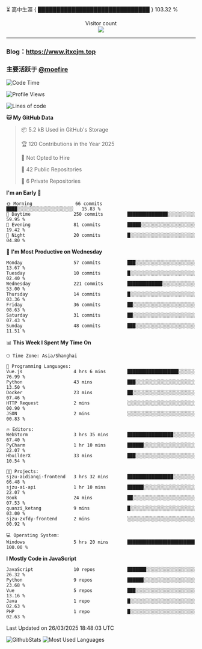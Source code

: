 ⏳ 高中生涯 { ██████████████████████████████ } 103.32 %
<p align="center"> 
  Visitor count<br>
  <img src="https://profile-counter.glitch.me/itxcjm/count.svg" />
</p>

---
### Blog：https://www.itxcjm.top
### 主要活跃于 [@moefire](https://github.com/moefire)
<!--START_SECTION:waka-->
![Code Time](http://img.shields.io/badge/Code%20Time-62%20hrs%2030%20mins-blue)

![Profile Views](http://img.shields.io/badge/Profile%20Views-0-blue)

![Lines of code](https://img.shields.io/badge/From%20Hello%20World%20I%27ve%20Written-795.9%20thousand%20lines%20of%20code-blue)

**🐱 My GitHub Data** 

> 📦 5.2 kB Used in GitHub's Storage 
 > 
> 🏆 120 Contributions in the Year 2025
 > 
> 🚫 Not Opted to Hire
 > 
> 📜 42 Public Repositories 
 > 
> 🔑 6 Private Repositories 
 > 
**I'm an Early 🐤** 

```text
🌞 Morning                66 commits          ████░░░░░░░░░░░░░░░░░░░░░   15.83 % 
🌆 Daytime                250 commits         ███████████████░░░░░░░░░░   59.95 % 
🌃 Evening                81 commits          █████░░░░░░░░░░░░░░░░░░░░   19.42 % 
🌙 Night                  20 commits          █░░░░░░░░░░░░░░░░░░░░░░░░   04.80 % 
```
📅 **I'm Most Productive on Wednesday** 

```text
Monday                   57 commits          ███░░░░░░░░░░░░░░░░░░░░░░   13.67 % 
Tuesday                  10 commits          █░░░░░░░░░░░░░░░░░░░░░░░░   02.40 % 
Wednesday                221 commits         █████████████░░░░░░░░░░░░   53.00 % 
Thursday                 14 commits          █░░░░░░░░░░░░░░░░░░░░░░░░   03.36 % 
Friday                   36 commits          ██░░░░░░░░░░░░░░░░░░░░░░░   08.63 % 
Saturday                 31 commits          ██░░░░░░░░░░░░░░░░░░░░░░░   07.43 % 
Sunday                   48 commits          ███░░░░░░░░░░░░░░░░░░░░░░   11.51 % 
```


📊 **This Week I Spent My Time On** 

```text
🕑︎ Time Zone: Asia/Shanghai

💬 Programming Languages: 
Vue.js                   4 hrs 6 mins        ███████████████████░░░░░░   76.99 % 
Python                   43 mins             ███░░░░░░░░░░░░░░░░░░░░░░   13.50 % 
Docker                   23 mins             ██░░░░░░░░░░░░░░░░░░░░░░░   07.46 % 
HTTP Request             2 mins              ░░░░░░░░░░░░░░░░░░░░░░░░░   00.90 % 
JSON                     2 mins              ░░░░░░░░░░░░░░░░░░░░░░░░░   00.83 % 

🔥 Editors: 
WebStorm                 3 hrs 35 mins       █████████████████░░░░░░░░   67.40 % 
PyCharm                  1 hr 10 mins        ██████░░░░░░░░░░░░░░░░░░░   22.07 % 
HbuilderX                33 mins             ███░░░░░░░░░░░░░░░░░░░░░░   10.54 % 

🐱‍💻 Projects: 
sjzu-aidianqi-frontend   3 hrs 32 mins       █████████████████░░░░░░░░   66.48 % 
sjzu-ai-api              1 hr 10 mins        ██████░░░░░░░░░░░░░░░░░░░   22.07 % 
Book                     24 mins             ██░░░░░░░░░░░░░░░░░░░░░░░   07.53 % 
quanzi_ketang            9 mins              █░░░░░░░░░░░░░░░░░░░░░░░░   03.00 % 
sjzu-zxfdy-frontend      2 mins              ░░░░░░░░░░░░░░░░░░░░░░░░░   00.92 % 

💻 Operating System: 
Windows                  5 hrs 20 mins       █████████████████████████   100.00 % 
```

**I Mostly Code in JavaScript** 

```text
JavaScript               10 repos            ███████░░░░░░░░░░░░░░░░░░   26.32 % 
Python                   9 repos             ██████░░░░░░░░░░░░░░░░░░░   23.68 % 
Vue                      5 repos             ███░░░░░░░░░░░░░░░░░░░░░░   13.16 % 
Java                     1 repo              █░░░░░░░░░░░░░░░░░░░░░░░░   02.63 % 
PHP                      1 repo              █░░░░░░░░░░░░░░░░░░░░░░░░   02.63 % 
```




 Last Updated on 26/03/2025 18:48:03 UTC
<!--END_SECTION:waka-->
![GithubStats](https://github-readme-stats-blue-three.vercel.app/api?username=itxcjm&show_icons=true&theme=light&layout=compact&locale=cn&include_all_commits=true&count_private=true&role=OWNER,ORGANIZATION_MEMBER,COLLABORATOR)
![Most Used Languages](https://github-readme-stats-blue-three.vercel.app/api/top-langs/?username=itxcjm&theme=light&layout=compact&count_private=true&role=OWNER,ORGANIZATION_MEMBER,COLLABORATOR)
